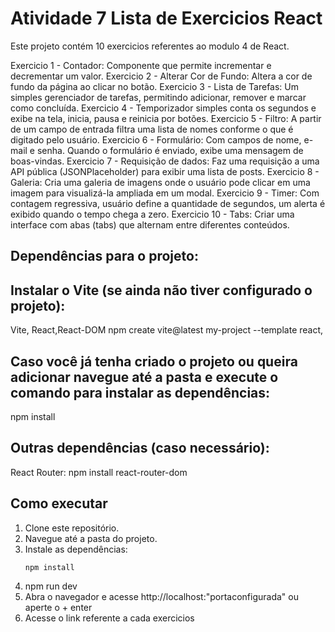 # Atividade 7 Lista de Exercicios React

Este projeto contém 10 exercicios referentes ao modulo 4 de React.

Exercicio 1 - Contador: Componente que permite incrementar e decrementar um valor.
Exercicio 2 - Alterar Cor de Fundo: Altera a cor de fundo da página ao clicar no botão.
Exercicio 3 - Lista de Tarefas: Um simples gerenciador de tarefas, permitindo adicionar, remover e marcar como concluída.
Exercicio 4 - Temporizador simples conta os segundos e exibe na tela, inicia, pausa e reinicia por botões.
Exercicio 5 - Filtro: A partir de um campo de entrada filtra uma lista de nomes conforme o que é digitado pelo usuário.
Exercicio 6 - Formulário: Com campos de nome, e-mail e senha. Quando o formulário é enviado, exibe uma mensagem de boas-vindas.
Exercicio 7 - Requisição de dados: Faz uma requisição a uma API pública (JSONPlaceholder) para exibir uma lista de posts.
Exercicio 8 - Galeria: Cria uma galeria de imagens onde o usuário pode clicar em uma imagem para visualizá-la ampliada em um modal.
Exercicio 9 - Timer: Com contagem regressiva, usuário define a quantidade de segundos, um alerta é exibido quando o tempo chega a zero.
Exercicio 10 - Tabs: Criar uma interface com abas (tabs) que alternam entre diferentes conteúdos.

## Dependências para o projeto:

## Instalar o Vite (se ainda não tiver configurado o projeto):

Vite, React,React-DOM
npm create vite@latest my-project --template react,

## Caso você já tenha criado o projeto ou queira adicionar navegue até a pasta e execute o comando para instalar as dependências:

npm install

## Outras dependências (caso necessário):

React Router:
npm install react-router-dom

## Como executar

1. Clone este repositório.
2. Navegue até a pasta do projeto.
3. Instale as dependências:
   ```bash
   npm install
   ```
4. npm run dev
5. Abra o navegador e acesse http://localhost:"portaconfigurada" ou aperte o + enter
6. Acesse o link referente a cada exercicios
